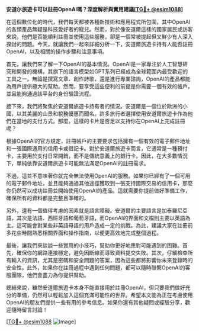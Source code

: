 **安道尔旅遊卡可以註冊OpenAI嗎？深度解析與實用建議[[TG💪+ @esim1088](https://t.me/s/esim1088)]**

在這個數位化的時代，我們每天都被各種新技術和應用程式所包圍，其中OpenAI的各類產品無疑是科技愛好者的寵兒。然而，對於像安道爾這樣的國家居民或訪客來說，他們是否能順利註冊並使用這些服務，卻是一個常被提起但又鮮少有人深入探討的問題。今天，就讓我們一起來詳細分析一下，安道爾旅遊卡持有人能否註冊OpenAI，以及相關的操作步驟和注意事項。

首先，讓我們來了解一下OpenAI的基本情況。OpenAI是一家專注於人工智慧研究和開發的機構，其旗下的語言模型如GPT系列已經成為全球範圍內最受歡迎的工具之一。無論是撰寫文章、創作詩歌，還是進行專業諮詢，OpenAI的產品都能為用戶提供極大的幫助。然而，要享受這些便利的前提是你需要一個有效的帳戶，並且能夠通過該平台的身份驗證流程。

接下來，我們將聚焦於安道爾旅遊卡持有者的情況。安道爾是一個位於歐洲的小國，以其美麗的山景和稅務優惠而聞名。許多旅行者選擇使用安道爾旅遊卡作為他們在當地的支付方式。那麼，這樣的卡片是否足以支持你在OpenAI上完成註冊呢？

根據OpenAI的官方規定，註冊帳戶的主要要求包括擁有一個有效的電子郵件地址和一張國際通用的信用卡或借記卡。對於安道爾旅遊卡而言，它通常是一種預付卡，主要用於支付日常開銷，而不是傳統意義上的銀行卡。因此，在大多數情況下，單純依靠安道爾旅遊卡可能無法滿足OpenAI的註冊需求。

不過，這並不意味著你就完全無法使用OpenAI的服務。如果你已經有了一個可用的電子郵件地址，並且能夠通過其他途徑獲取到一張支持國際交易的信用卡，那麼你仍然可以成功註冊並開始使用OpenAI的產品。這就需要你提前做好準備工作，確保所有的資料都是完整且準確的。

另外，還有一個值得考慮的因素就是語言障礙。安道爾的主要語言是加泰羅尼亞語，其次是法語、西班牙語和葡萄牙語，而OpenAI的界面和文檔則主要以英語為主。這可能會對某些非英語母語的用戶造成一定的挑戰。為此，建議大家在註冊前多花些時間熟悉相關界面和操作指南，以便更高效地完成整個過程。

最後，讓我們來談談一些實用的小技巧，幫助你更好地應對可能遇到的困難。首先，確保你的網路連接穩定，避免因斷線而導致資料提交失敗。其次，仔細檢查所有輸入的資訊，尤其是密碼和安全問題的答案，因為這些都將影響你未來登錄時的安全性。此外，如果你在註冊過程中遇到任何問題，都可以隨時聯繫OpenAI的客服團隊，他們會盡力為你提供幫助。

總結來說，雖然安道爾旅遊卡本身不能直接用於註冊OpenAI，但只要我們做好充分的準備，仍然可以輕鬆加入這個充滿可能性的世界。希望本文能為正在考慮使用OpenAI的朋友們提供一些有用的參考信息。如果你還有其他疑問或經驗分享，歡迎隨時留言討論！

[[TG💪+ @esim1088](https://t.me/s/esim1088) ![Image](https://i.postimg.cc/4NQfJmqS/Snipaste-2025-05-13-00-14-12.png)]
